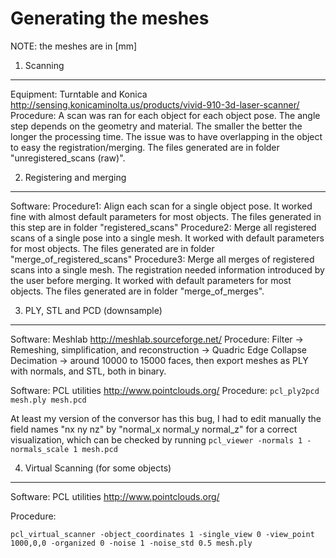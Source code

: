 Generating the meshes
=====================

NOTE: the meshes are in [mm]


1. Scanning
-----------

Equipment: Turntable and Konica http://sensing.konicaminolta.us/products/vivid-910-3d-laser-scanner/
Procedure: A scan was ran for each object for each object pose. The angle step depends on the geometry and material. The smaller the better the longer the processing time. The issue was to have overlapping in the object to easy the registration/merging. The files generated are in folder "unregistered_scans (raw)".


2. Registering and merging
--------------------------

Software: 
Procedure1: Align each scan for a single object pose. It worked fine with almost default parameters for most objects. The files generated in this step are in folder "registered_scans"
Procedure2: Merge all registered scans of a single pose into a single mesh. It worked with default parameters for most objects. The files generated are in folder "merge_of_registered_scans"
Procedure3: Merge all merges of registered scans into a single mesh. The registration needed information introduced by the user before merging. It worked with default parameters for most objects. The files generated are in folder "merge_of_merges".


3. PLY, STL and PCD (downsample)
--------------------------------

Software: Meshlab http://meshlab.sourceforge.net/
Procedure: Filter -> Remeshing, simplification, and reconstruction -> Quadric Edge Collapse Decimation -> around 10000 to 15000 faces, then export meshes as PLY with normals, and STL, both in binary.

Software: PCL utilities http://www.pointclouds.org/
Procedure: `pcl_ply2pcd mesh.ply mesh.pcd`

At least my version of the conversor has this bug, I had to edit manually the field names "nx ny nz" by "normal_x normal_y normal_z" for a correct visualization, which can be checked by running `pcl_viewer -normals 1 -normals_scale 1 mesh.pcd`


4. Virtual Scanning (for some objects)
--------------------------------------

Software: PCL utilities http://www.pointclouds.org/

Procedure: 
```
pcl_virtual_scanner -object_coordinates 1 -single_view 0 -view_point 1000,0,0 -organized 0 -noise 1 -noise_std 0.5 mesh.ply
```
